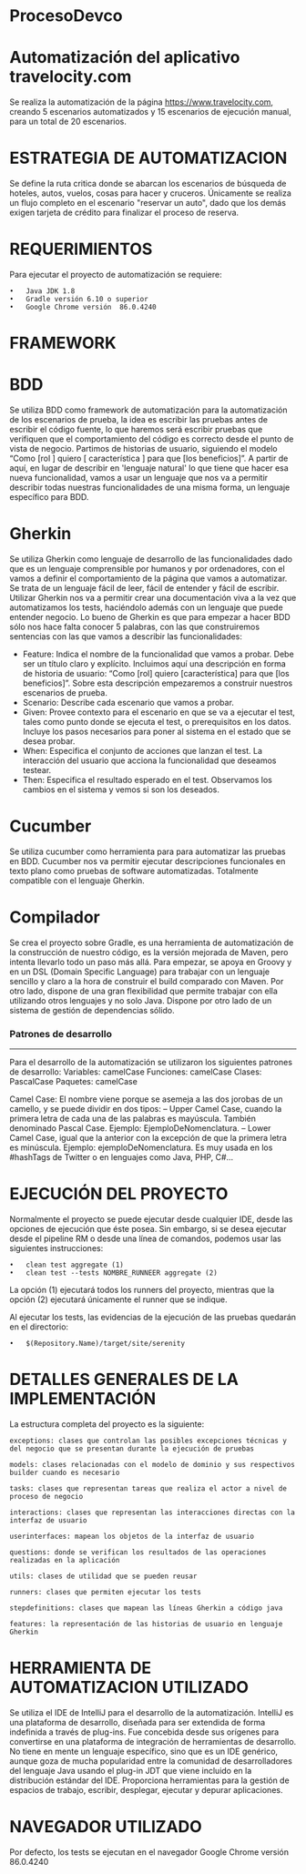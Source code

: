 # ProcesoDevco
# Automatización del aplicativo travelocity.com

Se realiza la automatización de la página  https://www.travelocity.com, creando 5 escenarios automatizados y 
15 escenarios de ejecución manual, para un total de 20 escenarios.

 

# ESTRATEGIA DE AUTOMATIZACION

Se define la ruta critica donde se abarcan los escenarios de búsqueda de hoteles, autos, vuelos, cosas para hacer y cruceros.
Únicamente se realiza un flujo completo en el escenario "reservar un auto", dado que los demás exigen tarjeta de crédito para finalizar el proceso de reserva.  

# REQUERIMIENTOS
Para ejecutar el proyecto de automatización se requiere:
 
 	•   Java JDK 1.8 
 	•   Gradle versión 6.10 o superior 
 	•   Google Chrome versión  86.0.4240

# FRAMEWORK

# BDD

Se utiliza BDD como framework de automatización para la automatización de los escenarios de prueba, la idea es escribir las pruebas antes de escribir el código fuente,  lo que haremos será escribir pruebas que verifiquen que el comportamiento del código es correcto desde el punto de vista de negocio. Partimos de historias de usuario, siguiendo el modelo “Como [rol ] quiero [ característica ] para que [los beneficios]”. A partir de aquí, en lugar de describir en 'lenguaje natural' lo que tiene que hacer esa nueva funcionalidad, vamos a usar un lenguaje que nos va a permitir describir todas nuestras funcionalidades de una misma forma, un lenguaje específico para BDD.

# Gherkin

Se utiliza Gherkin como lenguaje de desarrollo de las funcionalidades dado que es un lenguaje comprensible por humanos y por ordenadores, con el vamos a definir el comportamiento de la página que vamos a automatizar.
Se trata de un lenguaje fácil de leer, fácil de entender y fácil de escribir. Utilizar Gherkin nos va a permitir crear una documentación viva a la vez que automatizamos los tests, haciéndolo además con un lenguaje que puede entender negocio.
Lo bueno de Gherkin es que para empezar a hacer BDD sólo nos hace falta conocer 5 palabras, con las que construiremos sentencias con las que vamos a describir las funcionalidades:
- Feature: Indica el nombre de la funcionalidad que vamos a probar. Debe ser un título claro y explícito. Incluimos aquí una descripción en forma de historia de usuario: “Como [rol] quiero [característica] para que [los beneficios]”. Sobre esta descripción empezaremos a construir nuestros escenarios de prueba.
- Scenario: Describe cada escenario que vamos a probar.
-	Given: Provee contexto para el escenario en que se va a ejecutar el test, tales como punto donde se ejecuta el test, o prerequisitos en los datos. Incluye los pasos necesarios para poner al sistema en el estado que se desea probar.
-	When: Especifica el conjunto de acciones que lanzan el test. La interacción del usuario que acciona la funcionalidad que deseamos testear.
-	Then: Especifica el resultado esperado en el test. Observamos los cambios en el sistema y vemos si son los deseados.

# Cucumber

Se utiliza cucumber como herramienta para para automatizar las pruebas en BDD. Cucumber nos va permitir ejecutar descripciones funcionales en texto plano como pruebas de software automatizadas. Totalmente compatible con el lenguaje Gherkin.

# Compilador

Se crea el proyecto sobre Gradle, es una herramienta de automatización de la construcción de nuestro código, es la versión mejorada de Maven, pero intenta llevarlo todo un paso más allá. Para empezar, se apoya en Groovy y en un DSL (Domain Specific Language) para trabajar con un lenguaje sencillo y claro a la hora de construir el build comparado con Maven. Por otro lado, dispone de una gran flexibilidad que permite trabajar con ella utilizando otros lenguajes y no solo Java. Dispone por otro lado de un sistema de gestión de dependencias sólido.

### Patrones de desarrollo
---
Para el desarrollo de la automatización se utilizaron los siguientes patrones de desarrollo:
Variables: camelCase
Funciones: camelCase
Clases: PascalCase
Paquetes: camelCase

Camel Case: El nombre viene porque se asemeja a las dos jorobas de un camello, y se puede dividir en dos tipos:
– Upper Camel Case, cuando la primera letra de cada una de las palabras es mayúscula. También denominado Pascal Case. Ejemplo: EjemploDeNomenclatura.
– Lower Camel Case, igual que la anterior con la excepción de que la primera letra es minúscula. Ejemplo: ejemploDeNomenclatura.
Es muy usada en los #hashTags de Twitter o en lenguajes como Java, PHP, C#…

# EJECUCIÓN DEL PROYECTO

Normalmente el proyecto se puede ejecutar desde cualquier IDE, desde las opciones de ejecución que éste posea. Sin embargo, si se desea ejecutar 
desde el pipeline RM o desde una línea de comandos, podemos usar las siguientes instrucciones:
	
	•	clean test aggregate (1)
	•	clean test --tests NOMBRE_RUNNEER aggregate (2)
	
La opción (1) ejecutará todos los runners del proyecto, mientras que la opción (2) ejecutará únicamente el runner que se indique.

Al ejecutar los tests, las evidencias de la ejecución de las pruebas quedarán en el directorio:

	•	$(Repository.Name)/target/site/serenity


# DETALLES GENERALES DE LA IMPLEMENTACIÓN

La estructura completa del proyecto es la siguiente:

	exceptions: clases que controlan las posibles excepciones técnicas y del negocio que se presentan durante la ejecución de pruebas

	models: clases relacionadas con el modelo de dominio y sus respectivos builder cuando es necesario

	tasks: clases que representan tareas que realiza el actor a nivel de proceso de negocio

	interactions: clases que representan las interacciones directas con la interfaz de usuario

	userinterfaces: mapean los objetos de la interfaz de usuario

	questions: donde se verifican los resultados de las operaciones realizadas en la aplicación
	
	utils: clases de utilidad que se pueden reusar

	runners: clases que permiten ejecutar los tests

	stepdefinitions: clases que mapean las líneas Gherkin a código java

	features: la representación de las historias de usuario en lenguaje Gherkin

# HERRAMIENTA DE AUTOMATIZACION UTILIZADO

Se utiliza el IDE de IntelliJ para el desarrollo de la automatización. IntelliJ es una plataforma de desarrollo, diseñada para ser extendida de forma indefinida a través de plug-ins. Fue concebida desde sus orígenes para convertirse en una plataforma de integración de herramientas de desarrollo. No tiene en mente un lenguaje específico, sino que es un IDE genérico, aunque goza de mucha popularidad entre la comunidad de desarrolladores del lenguaje Java usando el plug-in JDT que viene incluido en la distribución estándar del IDE.
Proporciona herramientas para la gestión de espacios de trabajo, escribir, desplegar, ejecutar y depurar aplicaciones.

# NAVEGADOR UTILIZADO

Por defecto, los tests se ejecutan en el navegador Google Chrome versión  86.0.4240
